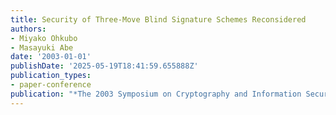 ```yaml
---
title: Security of Three-Move Blind Signature Schemes Reconsidered
authors:
- Miyako Ohkubo
- Masayuki Abe
date: '2003-01-01'
publishDate: '2025-05-19T18:41:59.655888Z'
publication_types:
- paper-conference
publication: "*The 2003 Symposium on Cryptography and Information Security (SCIS'03)*"
---
```


